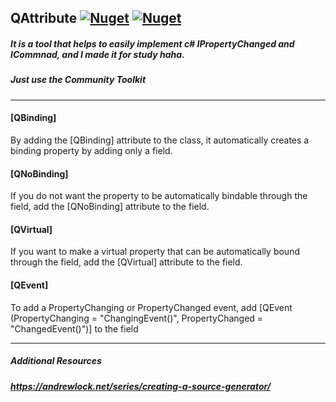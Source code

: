## **QAttribute** [![Nuget](https://img.shields.io/nuget/v/QAttribute?logo=Nuget)](https://www.nuget.org/packages/QAttribute) [![Nuget](https://img.shields.io/nuget/dt/QAttribute?logo=DocuSign&logoColor=FFFFFF)](https://www.nuget.org/packages/QAttribute)
##### It is a tool that helps to easily implement c# IPropertyChanged and ICommnad, and I made it for study haha.
##### Just use the Community Toolkit

 ---
 
#### **[QBinding]**
By adding the [QBinding] attribute to the class, it automatically creates a binding property by adding only a field.

#### **[QNoBinding]**
If you do not want the property to be automatically bindable through the field, add the [QNoBinding] attribute to the field.

#### **[QVirtual]**
If you want to make a virtual property that can be automatically bound through the field, add the [QVirtual] attribute to the field.

#### **[QEvent]**
To add a PropertyChanging or PropertyChanged event, add [QEvent (PropertyChanging = "ChangingEvent()", PropertyChanged = "ChangedEvent()")] to the field 

 ---
 
##### **Additional Resources**
##### https://andrewlock.net/series/creating-a-source-generator/
